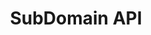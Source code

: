 ---
title: SubDomain API
description: SubDomain
openAPISpec: https://raw.githubusercontent.com/AdobeDocs/journey-optimizer-apis/main/src/swagger-specs/subdomain.yaml
--- 